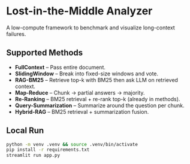 # Lost-in-the-Middle Analyzer

A low-compute framework to benchmark and visualize long-context failures.

## Supported Methods
- **FullContext** – Pass entire document.
- **SlidingWindow** – Break into fixed-size windows and vote.
- **RAG-BM25** – Retrieve top-k with BM25 then ask LLM on retrieved context.
- **Map-Reduce** – Chunk → partial answers → majority.
- **Re-Ranking** – BM25 retrieval + re-rank top-k (already in methods).
- **Query-Summarization** – Summarize around the question per chunk.
- **Hybrid-RAG** – BM25 retrieval + summarization fusion.

## Local Run
```bash
python -m venv .venv && source .venv/bin/activate
pip install -r requirements.txt
streamlit run app.py
